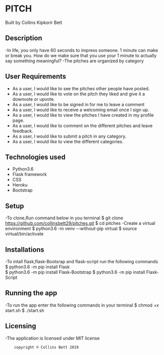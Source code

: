 # PITCH
Built by Collins Kipkorir Bett

## Description 
-In life, you only have 60 seconds to impress someone. 1 minute can make or break you. How do we make sure that you use your 1 minute to actually say something meaningful?
-The pitches are organized by category

## User Requirements
* As a user, I would like to see the pitches other people have posted.
* As a user, I would like to vote on the pitch they liked and give it a downvote or upvote.
* As a user, I would like to be signed in for me to leave a comment
* As a user, I would like to receive a welcoming email once I sign up.
* As a user, I would like to view the pitches I have created in my profile page.
* As a user, I would like to comment on the different pitches and leave feedback.
* As a user, I would like to submit a pitch in any category.
* As a user, I would like to view the different categories.

## Technologies used
* Python3.6
* Flask framework
* CSS
* Heroku
* Bootstrap

## Setup
-To clone,Run command below in you terminal
     $ git clone https://github.com/collinsbett29/pitches.git
     $ cd pitches
-Create a virtual environment
     $ python3.6 -m venv --without-pip virtual 
     $ source virtual/bin/activate

## Installations
-To intall flask,flask-Bootsrap and flask-script run the following commands
     $ python3.6 -m pip install Flask    
     $ python3.6 -m pip install Flask-Bootstrap
     $ python3.6 -m pip install Flask-Script

## Running the app 
-To run the app enter the following commands in your terminal
     $ chmod +x start.sh
     $ ./start.sh

## Licensing
-The application is licensed under MIT license

        copyright © Collins Bett 2019

